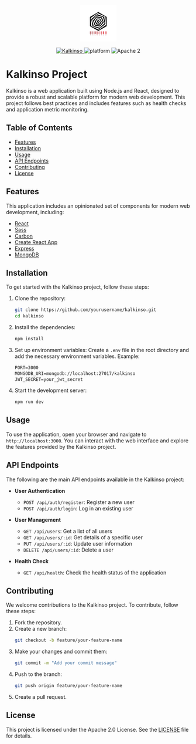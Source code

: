<p align="center">
    <a href="http://kitura.io/">
        <img src="./public/logo-new.png" height="100" alt="IBM Cloud">
    </a>
</p>

<p align="center">
    <a href="https://kalkinso.com">
    <img src="https://img.shields.io/badge/IBM%20Cloud-powered-blue.svg" alt="Kalkinso">
    </a>
    <img src="https://img.shields.io/badge/platform-node-lightgrey.svg?style=flat" alt="platform">
    <img src="https://img.shields.io/badge/license-Apache2-blue.svg?style=flat" alt="Apache 2">
</p>

# Kalkinso Project

Kalkinso is a web application built using Node.js and React, designed to provide a robust and scalable platform for modern web development. This project follows best practices and includes features such as health checks and application metric monitoring.

## Table of Contents

- [Features](#features)
- [Installation](#installation)
- [Usage](#usage)
- [API Endpoints](#api-endpoints)
- [Contributing](#contributing)
- [License](#license)

## Features

This application includes an opinionated set of components for modern web development, including:

- [React](https://facebook.github.io/react/)
- [Sass](http://sass-lang.com/)
- [Carbon](https://www.carbondesignsystem.com/)
- [Create React App](https://github.com/facebook/create-react-app)
- [Express](https://expressjs.com/)
- [MongoDB](https://www.mongodb.com/)

## Installation

To get started with the Kalkinso project, follow these steps:

1. Clone the repository:
    ```sh
    git clone https://github.com/yourusername/kalkinso.git
    cd kalkinso
    ```

2. Install the dependencies:
    ```sh
    npm install
    ```

3. Set up environment variables:
    Create a `.env` file in the root directory and add the necessary environment variables. Example:
    ```env
    PORT=3000
    MONGODB_URI=mongodb://localhost:27017/kalkinso
    JWT_SECRET=your_jwt_secret
    ```

4. Start the development server:
    ```sh
    npm run dev
    ```

## Usage

To use the application, open your browser and navigate to `http://localhost:3000`. You can interact with the web interface and explore the features provided by the Kalkinso project.

## API Endpoints

The following are the main API endpoints available in the Kalkinso project:

- **User Authentication**
  - `POST /api/auth/register`: Register a new user
  - `POST /api/auth/login`: Log in an existing user

- **User Management**
  - `GET /api/users`: Get a list of all users
  - `GET /api/users/:id`: Get details of a specific user
  - `PUT /api/users/:id`: Update user information
  - `DELETE /api/users/:id`: Delete a user

- **Health Check**
  - `GET /api/health`: Check the health status of the application

## Contributing

We welcome contributions to the Kalkinso project. To contribute, follow these steps:

1. Fork the repository.
2. Create a new branch:
    ```sh
    git checkout -b feature/your-feature-name
    ```
3. Make your changes and commit them:
    ```sh
    git commit -m "Add your commit message"
    ```
4. Push to the branch:
    ```sh
    git push origin feature/your-feature-name
    ```
5. Create a pull request.

## License

This project is licensed under the Apache 2.0 License. See the [LICENSE](LICENSE) file for details.